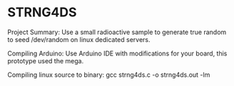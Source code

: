 # STRNG4DS

Project Summary:
Use a small radioactive sample to generate true random to seed /dev/random on linux dedicated servers.

Compiling Arduino:
Use Arduino IDE with modifications for your board, this prototype used the mega.

Compiling linux source to binary:
gcc strng4ds.c -o strng4ds.out -lm
